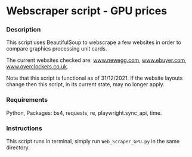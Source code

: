 # Webscraper script - GPU prices
### Description
This script uses BeautifulSoup to webscrape a few websites in order to compare graphics processing unit cards.

The current websites checked are: www.newegg.com, www.ebuyer.com, www.overclockers.co.uk.

Note that this script is functional as of 31/12/2021. If the website layouts change then this script, in its current state, may no longer apply.
### Requirements

Python, Packages: bs4, requests, re, playwright.sync_api, time.

### Instructions

This script runs in terminal, simply run `Web_Scraper_GPU.py` in the same directory.
